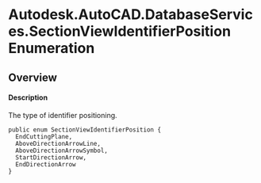 # Autodesk.AutoCAD.DatabaseServices.SectionViewIdentifierPosition Enumeration

## Overview

#### Description
The type of identifier positioning.
```text
public enum SectionViewIdentifierPosition {
  EndCuttingPlane,
  AboveDirectionArrowLine,
  AboveDirectionArrowSymbol,
  StartDirectionArrow,
  EndDirectionArrow
}
```